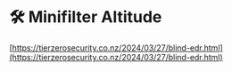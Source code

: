 # 🛠️ Minifilter Altitude

[https://tierzerosecurity.co.nz/2024/03/27/blind-edr.html](https://tierzerosecurity.co.nz/2024/03/27/blind-edr.html)
